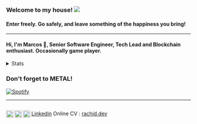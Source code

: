 ### Welcome to my house! ![](https://komarev.com/ghpvc/?username=marcosrachid)

#### Enter freely. Go safely, and leave something of the happiness you bring!

---

#### Hi, I'm Marcos 👾, Senior Software Engineer, Tech Lead and Blockchain enthusiast. Occasionally game player.

<details>
    <summary>Stats</summary>
    <!--START_SECTION:waka-->

```txt
From: 20 April 2024 - To: 05 June 2025

Total Time: 82 hrs 56 mins

Other           1,442 hrs 30 mins███████████████████████▓░   94.56 %
```

<!--END_SECTION:waka-->
</details>

<h3>Don't forget to METAL!</h3>

[![Spotify](https://marcosrachid.vercel.app/api/spotify)](https://open.spotify.com/user/12186968922)

---

<p>
    <p style="display: inline-block">
        <a href="mailto:marcosrachid@gmail.com" target="_blank">
            <img align="left" alt="Marcos's e-mail" width="20px" src="https://simpleicons.now.sh/gmail/495f7e" />
        </a>
        <a href="https://www.instagram.com/marcosrachid/" target="_blank">
            <img align="left" alt="Marcos's Instagram" width="20px" src="https://simpleicons.now.sh/instagram/495f7e" />
        </a>
        <a href="https://www.linkedin.com/in/marcos-rachid" target="_blank">
<!--             <img align="left" alt="Marcos's LinkedIn" width="20px" src="https://simpleicons.now.sh/linkedin/495f7e" /> -->
            Linkedin
        </a>
        <a href="https://github.com/marcosrachid" target="_blank">
            <img align="left" alt="Marcos's github" width="20px" src="https://simpleicons.now.sh/github/495f7e" />
        </a>
    </p>
    <p align="right" style="display: inline-block">
    Online CV : <a href="https://rachid.dev" target="_blank">rachid.dev</a>
    </p>
</p>
